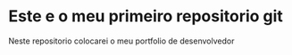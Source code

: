 # Este e o meu primeiro repositorio git

Neste repositorio colocarei o meu portfolio de desenvolvedor